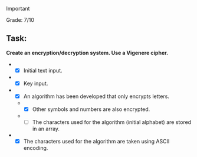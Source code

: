 > [!IMPORTANT]
> Grade: 7/10
## Task:
**Create an encryption/decryption system. Use a Vigenere cipher.**
- - [x] Initial text input.
- - [x] Key input.
- - [x] An algorithm has been developed that only encrypts letters.
   - - [x] Other symbols and numbers are also encrypted.
   - - [ ] The characters used for the algorithm (initial alphabet) are stored in an array.
- - [x] The characters used for the algorithm are taken using ASCII encoding.
